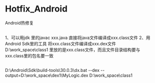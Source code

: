 # Hotfix_Android
 Android热修复

##
1、可以用jdk 里的javac xxx.java 直接将java文件编译成xxx.class文件
2、用Android Sdk里的工具 将xxx.class文件编译成xxx.dex文件
   D:\work_space\class1 里放的是xxx.class文件，而且文件目录结构要与xxx.class里的包名要一致
##
D:\Android\Sdk\build-tools\30.0.3\dx.bat --dex --output=D:\work_space\dex1\MyLogic.dex D:\work_space\class1

